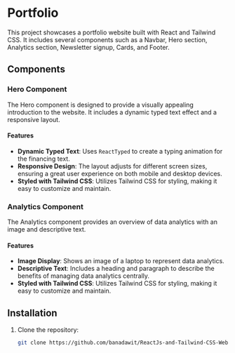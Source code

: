 # Portfolio

This project showcases a portfolio website built with React and Tailwind CSS. It includes several components such as a Navbar, Hero section, Analytics section, Newsletter signup, Cards, and Footer.

## Components

### Hero Component

The Hero component is designed to provide a visually appealing introduction to the website. It includes a dynamic typed text effect and a responsive layout.

#### Features

- **Dynamic Typed Text**: Uses `ReactTyped` to create a typing animation for the financing text.
- **Responsive Design**: The layout adjusts for different screen sizes, ensuring a great user experience on both mobile and desktop devices.
- **Styled with Tailwind CSS**: Utilizes Tailwind CSS for styling, making it easy to customize and maintain.

### Analytics Component

The Analytics component provides an overview of data analytics with an image and descriptive text.

#### Features

- **Image Display**: Shows an image of a laptop to represent data analytics.
- **Descriptive Text**: Includes a heading and paragraph to describe the benefits of managing data analytics centrally.
- **Styled with Tailwind CSS**: Utilizes Tailwind CSS for styling, making it easy to customize and maintain.

## Installation

1. Clone the repository:
   ```sh
   git clone https://github.com/banadawit/ReactJs-and-Tailwind-CSS-Website
